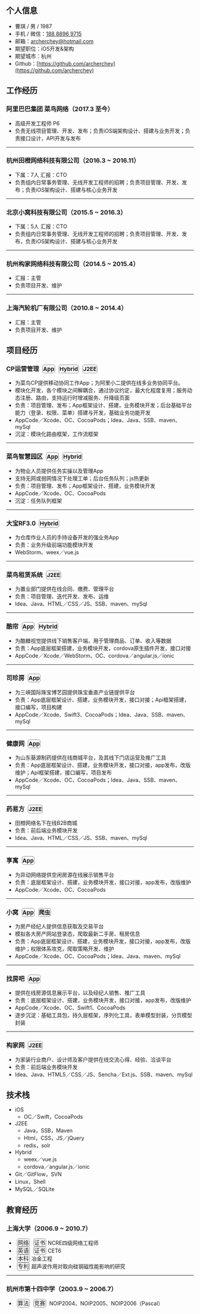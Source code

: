 ## 个人信息

- 曹琪 / 男 / 1987
- 手机 / 微信：<a href="tel:18888969715">188 8896 9715</a>
- 邮箱：<a href="mailto:archerchey@hotmail.com">archerchey@hotmail.com</a>
- 期望职位：iOS开发&架构
- 期望城市：杭州
- Github：[https://github.com/archerchey](https://github.com/archerchey)

## 工作经历

### **阿里巴巴集团 菜鸟网络（2017.3 至今）**

- 高级开发工程师 P6
- 负责无线项目管理、开发、发布；负责iOS端架构设计、搭建与业务开发；负责接口设计，API开发与发布

---

### **杭州田橙网络科技有限公司（2016.3 ~ 2016.11）**

- 下属：7人 汇报：CTO
- 负责组内日常事务管理、无线开发工程师的招聘；负责项目管理、开发、发布；负责iOS架构设计、搭建与核心业务开发

---

### **北京小窝科技有限公司（2015.5 ~ 2016.3）**

- 下属：5人 汇报：CTO
- 负责组内日常事务管理、无线开发工程师的招聘；负责项目管理、开发、发布，负责iOS架构设计、搭建与核心业务开发

---

### **杭州构家网络科技有限公司（2014.5 ~ 2015.4）**

- 汇报：主管
- 负责项目开发、维护

---

### **上海汽轮机厂有限公司（2010.8 ~ 2014.4）**

- 汇报：主管
- 负责项目开发、维护

## 项目经历

### **CP运营管理** <span style="border: solid grey;border-radius:5px;border-width: 1px;padding: 1px;margin:5px;font-size:15px;">App</span><span style="border: solid grey;border-radius:5px;border-width: 1px;padding: 1px;margin:5px;font-size:15px;">Hybrid</span><span style="border: solid grey;border-radius:5px;border-width: 1px;padding: 1px;margin:5px;font-size:15px;">J2EE</span>

- 为菜鸟CP提供移动协同工作App；为阿里小二提供在线多业务协同平台。
- 模块化开发，各个模块之间解耦合，通过协议约定，最大化程度复用；服务动态注册、路由，支持运行时增减服务、升降级页面
- 负责：项目管理、发布；App框架设计、搭建，业务模块开发；后台基础平台能力（登录、权限、菜单）搭建与开发，基础业务功能开发
- AppCode／Xcode、OC、CocoaPods；Idea、Java、SSB、maven、mySql
- 沉淀：模块化路由框架，工作流框架

---

### **菜鸟智慧园区** <span style="border: solid grey;border-radius:5px;border-width: 1px;padding: 1px;margin:5px;font-size:15px;">App</span><span style="border: solid grey;border-radius:5px;border-width: 1px;padding: 1px;margin:5px;font-size:15px;">Hybrid</span>

- 为物业人员提供任务实操以及管理App
- 支持无网或弱网情况下处理工单；后台任务队列；js热更新
- 负责：项目管理、发布；App框架设计、搭建，业务模块开发
- AppCode／Xcode、OC、CocoaPods
- 沉淀：任务队列框架

---

### **大宝RF3.0** <span style="border: solid grey;border-radius:5px;border-width: 1px;padding: 1px;margin:5px;font-size:15px;">Hybrid</span>

- 为仓库作业人员的手持设备开发的强业务App
- 负责：业务升级前端功能模块开发
- WebStorm、weex／vue.js

---

### **菜鸟租赁系统** <span style="border: solid grey;border-radius:5px;border-width: 1px;padding: 1px;margin:5px;font-size:15px;">J2EE</span>

- 为置业部门提供在线合同、缴费、管理平台
- 负责：项目管理、迭代开发、发布、运维
- Idea、Java、HTML／CSS／JS、SSB、maven、mySql

---

### **酷帘** <span style="border: solid grey;border-radius:5px;border-width: 1px;padding: 1px;margin:5px;font-size:15px;">App</span><span style="border: solid grey;border-radius:5px;border-width: 1px;padding: 1px;margin:5px;font-size:15px;">Hybrid</span>

- 为酷糖视觉提供线下销售客户端，用于管理商品、订单、收入等数据
- 负责：App底层框架搭建，业务模块开发，cordova原生插件开发，接口对接
- AppCode／Xcode／WebStorm、OC、cordova／angular.js／ionic

---

### **司珍房** <span style="border: solid grey;border-radius:5px;border-width: 1px;padding: 1px;margin:5px;font-size:15px;">App</span>

- 为三峡国际珠宝博艺园提供珠宝垂直产业链提供平台
- 负责：App底层框架设计、搭建，业务模块开发，接口对接；Api框架搭建，接口编写，项目构建
- AppCode／Xcode、Swift3、CocoaPods；Idea、Java、SSB、maven、mySql

---

### **健康网** <span style="border: solid grey;border-radius:5px;border-width: 1px;padding: 1px;margin:5px;font-size:15px;">App</span>

- 为山东葵源制药提供在线商城平台，及其线下门店运营及推广工具
- 负责：App底层框架设计、搭建，业务模块开发，接口对接，app发布，改版维护；Api框架搭建，接口编写，项目发布
- AppCode／Xcode、OC、CocoaPods；Idea、Java、SSB、maven、mySql

---

### **药易方** <span style="border: solid grey;border-radius:5px;border-width: 1px;padding: 1px;margin:5px;font-size:15px;">J2EE</span>

- 田橙网络名下在线B2B商城
- 负责：前后端业务模块开发
- Idea、Java、HTML／CSS／JS、SSB、maven、mySql

---

### **享寓** <span style="border: solid grey;border-radius:5px;border-width: 1px;padding: 1px;margin:5px;font-size:15px;">App</span>

- 为异动网络提供空闲房源在线展示销售平台
- 负责：底层框架设计、搭建，业务模块开发，接口对接，app发布，改版维护
- AppCode／Xcode、OC、CocoaPods

---

### **小窝** <span style="border: solid grey;border-radius:5px;border-width: 1px;padding: 1px;margin:5px;font-size:15px;">App</span><span style="border: solid grey;border-radius:5px;border-width: 1px;padding: 1px;margin:5px;font-size:15px;">爬虫</span>

- 为房产经纪人提供信息获取及交易平台
- 模拟各大房产网站登录态，爬取最新二手房、租房信息
- 负责：App底层框架设计、搭建，业务模块开发，接口对接，app发布，改版维护；权限体系攻克，爬取策略开发、维护
- AppCode／Xcode、OC、CocoaPods；Idea、Java、maven、mySql

---

### **找房吧** <span style="border: solid grey;border-radius:5px;border-width: 1px;padding: 1px;margin:5px;font-size:15px;">App</span>

- 提供在线房源信息展示平台，以及经纪人销售、推广工具
- 负责：底层框架设计、搭建，业务模块开发，接口对接，app发布，改版维护
- AppCode／Xcode、OC、Swift1、CocoaPods
- 逐步沉淀：基础工具包，持久层框架，序列化工具，表单模型封装，分页模型封装

---

### **构家网** <span style="border: solid grey;border-radius:5px;border-width: 1px;padding: 1px;margin:5px;font-size:15px;">J2EE</span>

- 为家装行业商户、设计师及客户提供在线交流心得、经验、洽谈平台
- 负责：前后端业务模块开发
- Idea、Java、HTML5／CSS／JS、Sencha／Ext.js、SSB、maven、mySql

## 技术栈

- iOS
	- OC／Swift，CocoaPods
- J2EE 
	- Java，SSB，Maven
	- Html，CSS，JS／jQuery
	- redis，solr
- Hybrid
	- weex／vue.js
	- cordova／angular.js／ionic
- Git／GitFlow，SVN
- Linux，Shell
- MySQL／SQLite

## 教育经历

### **上海大学（2006.9 ~ 2010.7）**

- <span style="border: solid grey;border-radius:5px;border-width: 1px;padding: 1px;margin:5px;font-size:15px;">网络</span><span style="border: solid grey;border-radius:5px;border-width: 1px;padding: 1px;margin:5px;font-size:15px;">证书</span>NCRE四级网络工程师
- <span style="border: solid grey;border-radius:5px;border-width: 1px;padding: 1px;margin:5px;font-size:15px;">英语</span><span style="border: solid grey;border-radius:5px;border-width: 1px;padding: 1px;margin:5px;font-size:15px;">证书</span>CET6
- <span style="border: solid grey;border-radius:5px;border-width: 1px;padding: 1px;margin:5px;font-size:15px;">本科</span>冶金工程
- <span style="border: solid grey;border-radius:5px;border-width: 1px;padding: 1px;margin:5px;font-size:15px;">专利</span>超声波作用对取向硅钢磁性能影响的研究

---

### **杭州市第十四中学（2003.9 ~ 2006.7）**

- <span style="border: solid grey;border-radius:5px;border-width: 1px;padding: 1px;margin:5px;font-size:15px;">算法</span><span style="border: solid grey;border-radius:5px;border-width: 1px;padding: 1px;margin:5px;font-size:15px;">竞赛</span> NOIP2004、NOIP2005、NOIP2006（Pascal）